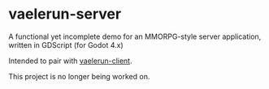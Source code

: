 # vaelerun-server

A functional yet incomplete demo for an MMORPG-style server application, written in GDScript (for Godot 4.x)

Intended to pair with [vaelerun-client](https://github.com/HexDOTexe/vaelerun-client).

This project is no longer being worked on.
